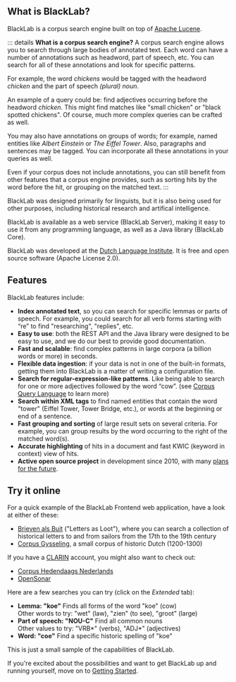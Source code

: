 ## What is BlackLab?

BlackLab is a corpus search engine built on top of [Apache Lucene](http://lucene.apache.org/).

::: details <b>What is a corpus search engine?</b>
A corpus search engine allows you to search through large bodies of annotated text. Each word can have a number of annotations such as headword, part of speech, etc. You can search for all of these annotations and look for specific patterns.

For example, the word *chickens* would be tagged with the headword *chicken* and the part of speech *(plural) noun*.

An example of a query could be: find adjectives occurring before the headword *chicken*. This might find matches like "small chicken" or "black spotted chickens". Of course, much more complex queries can be crafted as well.
 
You may also have annotations on groups of words; for example, named entities like *Albert Einstein* or *The Eiffel Tower*. Also, paragraphs and sentences may be tagged. You can incorporate all these annotations in your queries as well.
 
Even if your corpus does not include annotations, you can still benefit from other features that a corpus engine provides, such as sorting hits by the word before the hit, or grouping on the matched text.
:::



BlackLab was designed primarily for linguists, but it is also being used for other purposes, including historical research and artifical intelligence.

BlackLab is available as a web service (BlackLab Server), making it easy to use it from any programming language, as well as a Java library (BlackLab Core).

BlackLab was developed at the [Dutch Language Institute](https://ivdnt.org). It is free and open source software (Apache License 2.0).


## Features

BlackLab features include:

- **Index annotated text**, so you can search for specific lemmas or parts of speech. For example, you could search for all verb forms starting with “re” to find "researching", "replies", etc.
- **Easy to use**: both the REST API and the Java library were designed to be easy to use, and we do our best to provide good documentation.
- **Fast and scalable**: find complex patterns in large corpora (a billion words or more) in seconds.
- **Flexible data ingestion**: if your data is not in one of the built-in formats, getting them into BlackLab is a matter of writing a configuration file.
- **Search for regular-expression-like patterns**. Like being able to search for one or more adjectives followed by the word “cow”. (see [Corpus Query Language](corpus-query-language.md) to learn more)
- **Search within XML tags** to find named entities that contain the word "tower" (Eiffel Tower, Tower Bridge, etc.), or words at the beginning or end of a sentence.
- **Fast grouping and sorting** of large result sets on several criteria. For example, you can group results by the word occurring to the right of the matched word(s).
- **Accurate highlighting** of hits in a document and fast KWIC (keyword in context) view of hits.
- **Active open source project** in development since 2010, with many [plans for the future](future-plans.md).


## Try it online

For a quick example of the BlackLab Frontend web application, have a look at either of these:

- [Brieven als Buit](https://brievenalsbuit.ivdnt.org/) ("Letters as Loot"), where you can search a collection of historical letters to and from sailors from the 17th to the 19th century
- [Corpus Gysseling](https://corpusgysseling.ivdnt.org/), a small corpus of historic Dutch (1200-1300)

If you have a [CLARIN](https://clarin.eu/) account, you might also want to check out:

- [Corpus Hedendaags Nederlands](https://chn.ivdnt.org/)
- [OpenSonar](https://opensonar.ivdnt.org/)

Here are a few searches you can try (click on the _Extended_ tab):

- **Lemma: "koe"** Finds all forms of the word "koe" (cow)<br/>
  Other words to try: "wet" (law), "zien" (to see), "groot" (large)
- **Part of speech: "NOU-C"** Find all common nouns<br/>
  Other values to try: "VRB\*" (verbs), "ADJ\*" (adjectives)
- **Word: "coe"** Find a specific historic spelling of "koe"

This is just a small sample of the capabilities of BlackLab.

If you're excited about the possibilities and want to get BlackLab up and running yourself, move on to [Getting Started](getting-started.md).
